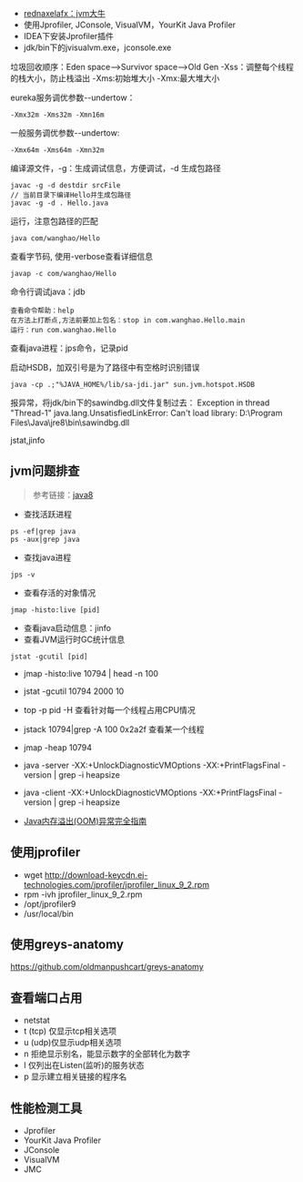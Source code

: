 - [rednaxelafx：jvm大牛](http://rednaxelafx.iteye.com/)
- 使用Jprofiler, JConsole, VisualVM，YourKit Java Profiler
- IDEA下安装Jprofiler插件
- jdk/bin下的jvisualvm.exe，jconsole.exe

垃圾回收顺序：Eden space-->Survivor space-->Old Gen
-Xss：调整每个线程的栈大小，防止栈溢出
-Xms:初始堆大小
-Xmx:最大堆大小

eureka服务调优参数--undertow：
```
-Xmx32m -Xms32m -Xmn16m
```

一般服务调优参数--undertow:
```
-Xmx64m -Xms64m -Xmn32m
```

编译源文件，-g：生成调试信息，方便调试，-d 生成包路径
```
javac -g -d destdir srcFile
// 当前目录下编译Hello并生成包路径
javac -g -d . Hello.java
```

运行，注意包路径的匹配
```
java com/wanghao/Hello
```

查看字节码, 使用-verbose查看详细信息
```
javap -c com/wanghao/Hello
```

命令行调试java：jdb
```
查看命令帮助：help
在方法上打断点,方法前要加上包名：stop in com.wanghao.Hello.main
运行：run com.wanghao.Hello
```

查看java进程：jps命令，记录pid

启动HSDB，加双引号是为了路径中有空格时识别错误
```
java -cp .;"%JAVA_HOME%/lib/sa-jdi.jar" sun.jvm.hotspot.HSDB
```

报异常，将jdk/bin下的sawindbg.dll文件复制过去：
Exception in thread "Thread-1" java.lang.UnsatisfiedLinkError: Can't load library: D:\Program Files\Java\jre8\bin\sawindbg.dll

jstat,jinfo


## jvm问题排查
> 参考链接：[java8](https://docs.oracle.com/javase/8/docs/technotes/tools/unix/)
- 查找活跃进程
```
ps -ef|grep java
ps -aux|grep java
```
- 查找java进程
```
jps -v
```
- 查看存活的对象情况
```
jmap -histo:live [pid]
```
- 查看java启动信息：jinfo
- 查看JVM运行时GC统计信息
```
jstat -gcutil [pid]
```

- jmap -histo:live 10794 | head -n 100
- jstat -gcutil 10794 2000 10
- top -p pid  -H  查看针对每一个线程占用CPU情况
- jstack 10794|grep -A  100 0x2a2f 查看某一个线程
- jmap -heap 10794


- java -server -XX:+UnlockDiagnosticVMOptions -XX:+PrintFlagsFinal -version | grep -i heapsize
- java -client -XX:+UnlockDiagnosticVMOptions -XX:+PrintFlagsFinal -version | grep -i heapsize

- [Java内存溢出(OOM)异常完全指南](https://www.jianshu.com/p/2fdee831ed03)


## 使用jprofiler

- wget http://download-keycdn.ej-technologies.com/jprofiler/jprofiler_linux_9_2.rpm
- rpm -ivh jprofiler_linux_9_2.rpm
- /opt/jprofiler9
- /usr/local/bin

## 使用greys-anatomy

https://github.com/oldmanpushcart/greys-anatomy


## 查看端口占用

- netstat
- t (tcp) 仅显示tcp相关选项
- u (udp)仅显示udp相关选项
- n 拒绝显示别名，能显示数字的全部转化为数字
- l 仅列出在Listen(监听)的服务状态
- p 显示建立相关链接的程序名

## 性能检测工具
- Jprofiler
- YourKit Java Profiler
- JConsole
- VisualVM
- JMC